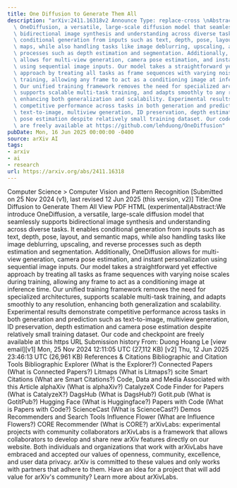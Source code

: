 ```yaml
---
title: One Diffusion to Generate Them All
description: "arXiv:2411.16318v2 Announce Type: replace-cross \nAbstract: We introduce\
  \ OneDiffusion, a versatile, large-scale diffusion model that seamlessly supports\
  \ bidirectional image synthesis and understanding across diverse tasks. It enables\
  \ conditional generation from inputs such as text, depth, pose, layout, and semantic\
  \ maps, while also handling tasks like image deblurring, upscaling, and reverse\
  \ processes such as depth estimation and segmentation. Additionally, OneDiffusion\
  \ allows for multi-view generation, camera pose estimation, and instant personalization\
  \ using sequential image inputs. Our model takes a straightforward yet effective\
  \ approach by treating all tasks as frame sequences with varying noise scales during\
  \ training, allowing any frame to act as a conditioning image at inference time.\
  \ Our unified training framework removes the need for specialized architectures,\
  \ supports scalable multi-task training, and adapts smoothly to any resolution,\
  \ enhancing both generalization and scalability. Experimental results demonstrate\
  \ competitive performance across tasks in both generation and prediction such as\
  \ text-to-image, multiview generation, ID preservation, depth estimation and camera\
  \ pose estimation despite relatively small training dataset. Our code and checkpoint\
  \ are freely available at https://github.com/lehduong/OneDiffusion"
pubDate: Mon, 16 Jun 2025 00:00:00 -0400
source: arXiv AI
tags:
- arxiv
- ai
- research
url: https://arxiv.org/abs/2411.16318
---
```


Computer Science > Computer Vision and Pattern Recognition
[Submitted on 25 Nov 2024 (v1), last revised 12 Jun 2025 (this version, v2)]
Title:One Diffusion to Generate Them All
View PDF HTML (experimental)Abstract:We introduce OneDiffusion, a versatile, large-scale diffusion model that seamlessly supports bidirectional image synthesis and understanding across diverse tasks. It enables conditional generation from inputs such as text, depth, pose, layout, and semantic maps, while also handling tasks like image deblurring, upscaling, and reverse processes such as depth estimation and segmentation. Additionally, OneDiffusion allows for multi-view generation, camera pose estimation, and instant personalization using sequential image inputs. Our model takes a straightforward yet effective approach by treating all tasks as frame sequences with varying noise scales during training, allowing any frame to act as a conditioning image at inference time. Our unified training framework removes the need for specialized architectures, supports scalable multi-task training, and adapts smoothly to any resolution, enhancing both generalization and scalability. Experimental results demonstrate competitive performance across tasks in both generation and prediction such as text-to-image, multiview generation, ID preservation, depth estimation and camera pose estimation despite relatively small training dataset. Our code and checkpoint are freely available at this https URL
Submission history
From: Duong Hoang Le [view email][v1] Mon, 25 Nov 2024 12:11:05 UTC (27,112 KB)
[v2] Thu, 12 Jun 2025 23:46:13 UTC (26,961 KB)
References & Citations
Bibliographic and Citation Tools
Bibliographic Explorer (What is the Explorer?)
Connected Papers (What is Connected Papers?)
Litmaps (What is Litmaps?)
scite Smart Citations (What are Smart Citations?)
Code, Data and Media Associated with this Article
alphaXiv (What is alphaXiv?)
CatalyzeX Code Finder for Papers (What is CatalyzeX?)
DagsHub (What is DagsHub?)
Gotit.pub (What is GotitPub?)
Hugging Face (What is Huggingface?)
Papers with Code (What is Papers with Code?)
ScienceCast (What is ScienceCast?)
Demos
Recommenders and Search Tools
Influence Flower (What are Influence Flowers?)
CORE Recommender (What is CORE?)
arXivLabs: experimental projects with community collaborators
arXivLabs is a framework that allows collaborators to develop and share new arXiv features directly on our website.
Both individuals and organizations that work with arXivLabs have embraced and accepted our values of openness, community, excellence, and user data privacy. arXiv is committed to these values and only works with partners that adhere to them.
Have an idea for a project that will add value for arXiv's community? Learn more about arXivLabs.